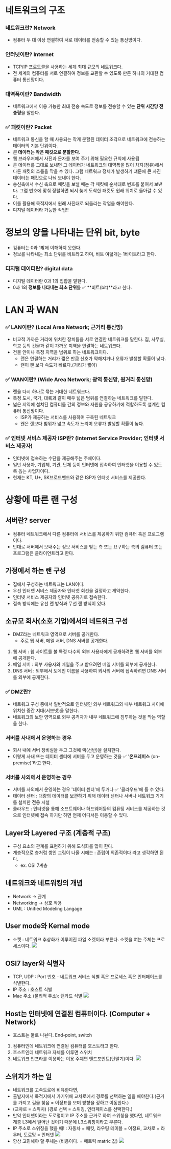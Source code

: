 # 네트워크의 구조

### 네트워크란? Network
- 컴퓨터 두 대 이상 연결하여 서로 데이터를 전송할 수 있는 통신망이다.

### 인터넷이란? Internet
- TCP/IP 프로토콜을 사용하는 세계 최대 규모의 네트워크다.
- 전 세계의 컴퓨터를 서로 연결하여 정보를 교환할 수 있도록 만든 하나의 거대한 컴퓨터 통신망이다.

### 대역폭이란? Bandwidth
- 네트워크에서 이용 가능한 최대 전송 속도로 정보를 전송할 수 있는 **단위 시간당 전송량**을 말한다.

### ✅ 패킷이란? Packet
- 네트워크 통신을 할 때 사용되는 작게 분할된 데이터 조각으로 네트워크에 전송하는 데이터의 기본 단위이다.
- **큰 데이터는 작은 패킷으로 분할한다.**
- 웹 브라우저에서 사진과 문자를 보여 주기 위해 필요한 규칙에 사용됨
- 큰 데이터를 그대로 보내면 그 데이터가 네트워크의 대역폭을 많이 차지(점유)해서 다른 패킷의 흐름을 막을 수 있다. 그럼 네트워크 정체가 발생하기 떄문에 큰 사진 데이터는 패킷으로 나눠 보내야 한다.
- 송신측에서 수신 측으로 패킷을 보낼 때는 각 패킷에 순서대로 번호를 붙여서 보낸다. 그럼 번호에 맞춰 정렬하면 되서 늦게 도착한 패킷도 원래 위치로 돌아갈 수 있다.
- 이를 활용해 목적지에서 원래 사진대로 되돌리는 작업을 해야한다.
- 디지털 데이터라 가능한 작업!!


# 정보의 양을 나타내는 단위 bit, byte
- 컴퓨터는 0과 1밖에 이해하지 못한다.
- 정보를 나타내는 최소 단위를 비트라고 하며, 비트 여덟개는 1바이트라고 한다.

### 디지털 데이터란? digital data
- 디지털 데이터란 0과 1의 집합을 말한다.
- 0과 1의 **정보를 나타내는 최소 단위**를 ✅ **비트(bit)**라고 한다.


# LAN 과 WAN

### ✅ LAN이란? (Local Area Network; 근거리 통신망)
- 비교적 가까운 거리에 위치한 장치들을 서로 연결한 네트워크를 말한다. 집, 사무실, 학교 등의 건물과 같이 가까운 지역을 연결하는 네트워크다.
- 건물 안이나 특정 지역을 범위로 하는 네트워크이다.
    - 랜은 연결하는 거리가 짧은 만큼 신호가 약해지거나 오류가 발생할 확률이 낮다.
    - 랜이 왠 보다 속도가 빠르다.(거리가 짧아)

### ✅ WAN이란? (Wide Area Network; 광역 통신망, 원거리 통신망)
- 랜을 다시 하나로 묶는 거대한 네트워크다.
- 특정 도시, 국가, 대륙과 같이 매우 넓은 범위를 연결하는 네트워크를 말한다.
- 넓은 지역에 설치된 컴퓨터들 간의 정보와 자원을 공유하기에 적합하도록 설계한 컴퓨터 통신망이다.
    - ISP가 제공하는 서비스를 사용하여 구축된 네트워크
    - 왠은 랜보다 범위가 넓고 속도가 느리며 오류가 발생할 확률이 높다.

### ✅ 인터넷 서비스 제공자 ISP란? (Internet Service Provider; 인터넷 서비스 제공자)
- 인터넷에 접속하는 수단을 제공해주는 주체이다.
- 일반 사용자, 기업체, 기관, 단체 등이 인터넷에 접속하여 인터넷을 이용할 수 있도록 돕는 사업자이다.
- 현재는 KT, U+, SK브로드밴드와 같은 ISP가 인터넷 서비스를 제공한다.

# 상황에 따른 랜 구성

## 서버란? server
- 컴퓨터 네트워크에서 다른 컴퓨터에 서비스를 제공하기 위한 컴퓨터 혹은 프로그램이다.
- 반대로 서버에서 보내주는 정보 서비스를 받는 측 또는 요구하는 측의 컴퓨터 또는 프로그램은 클라이언트라고 한다.

## 가정에서 하는 랜 구성
- 집에서 구성하는 네트워크는 LAN이다.
- 우선 인터넷 서비스 제공자와 인터넷 회선을 결정하고 계약한다.
- 인터넷 서비스 제공자와 인터넷 공유기로 접속한다.
- 접속 방식에는 유선 랜 방식과 무선 랜 방식이 있다.

## 소규모 회사(소호 기업)에서의 네트워크 구성
- DMZ라는 네트워크 영역으로 서버를 공개한다.
    - 주로 웹 서버, 메일 서버, DNS 서버를 공개한다.
1. 웹 서버 : 웹 사이트를 불 특정 다수의 외부 사용자에게 공개하려면 웹 서버를 외부에 공개한다.
2. 메일 서버 : 외부 사용자와 메일을 주고 받으려면 메일 서버를 외부에 공개한다.
3. DNS 서버 : 외부에서 도메인 이름을 사용하여 외사의 서버에 접속하려면 DNS 서버를 외부에 공개한다.

### ✅ DMZ란?
- 네트워크 구성 중에서 일반적으로 인터넷인 외부 네트워크와 내부 네트워크 사이에 위치한 중간 지대(서브넷)을 말한다.
- 네트워크의 보안 영역으로 외부 공격자가 내부 네트워크에 침투하는 것을 막는 역할을 한다.


### 서버를 사내에서 운영하는 경우
- 회사 내에 서버 장비실을 두고 그것에 랙(선반)을 설치한다.
- 이렇게 사내 또는 데이터 센터에 서버를 두고 운영하는 것을 ✅ '**온프레미스** (on-premise)'라고 한다.

### 서버를 사외에서 운영하는 경우
- 서버를 사외에서 운영하는 경우 '데이터 센터'에 두거나 ✅ '클라우드'에 들 수 있다.
- 데이터 센터 : 대량의 데이터를 보관하기 위해 데이터 센터나 서버나 네트워크 기기를 설치한 전용 시설
- 클라우드 : 인터넷을 통해 소프트웨어나 하드웨어등의 컴퓨팅 서비스를 제공하는 것으로 인터넷에 접속 하기만 하면 언제 어디서든 이용할 수 있다.

## Layer와 Layered 구조 (계층적 구조)
- 구성 요소의 관계를 표현하기 위해 도식화를 많이 한다.
- 계층적으로 층처럼 쌓인 그림이 나올 시에는 : 존립이 의존적이다 라고 생각하면 된다.
    - ex. OSI 7계층

## 네트워크와 네트워킹의 개념
- Network -> 관계
- Networking -> 상호 작용
- UML : Unified Modeling Langage

## User mode와 Kernal mode
- 소켓 : 네트워크 추상화가 이루어진 파일 소켓이라 부른다. 소켓을 여는 주체는 프로세스이다.
![](/%20reference%20material/network/layer.png)

## OSI7 layer와 식별자
- TCP, UDP : Port 번호 - 네트워크 서비스 식별 혹은 프로세스 혹은 인터페이스를 식별한다.
- IP 주소 : 호스트 식별
- Mac 주소 (물리적 주소): 랜카드 식별
![](/%20reference%20material/network/%EC%8B%9D%EB%B3%84%EC%9E%90.png)

## Host는 인터넷에 연결된 컴퓨터이다. (Computer + Network)
- 호스트는 둘로 나뉜다. End-point, switch
1. 컴퓨터인데 네트워크에 연결된 컴퓨터를 호스트라고 한다.
2. 호스트인데 네트워크 자체를 이루면 스위치
3. 네트워크 인프라를 이용하는 이용 주체면 앤드포인트(단말기)이다.
![](/%20reference%20material/network/%ED%98%B8%EC%8A%A4%ED%8A%B8.png)

## 스위치가 하는 일
- 네트워크를 고속도로에 비유한다면,
- 출발지에서 목적지에서 가기위해 교차로에서 경로를 선택하는 일을 해야한다.(근거를 가지고 길을 찾음 = 이정표를 보며 방향을 정하고 이동한다.)
- (교차로 = 스위치) (경로 선택 = 스위칭, 인터페이스를 선택한다.)
- 만약 인터넷이라는 도로명이고 IP 주소를 근거로 하여 스위칭을 했다면, 네트워크 계층 L3에서 일어난 것이기 때문에 L3스위칭이라고 부른다.
- IP 주소로 스위칭을 했을 때! : 자동차 = 패킷, 라우팅 테이블 = 이정표, 교차로 = 라우터, 도로망 = 인터넷
![](/%20reference%20material/network/%EC%8A%A4%EC%9C%84%EC%B9%98.png)
- 항상 고민해야 할 주체는 (비용이다. = 메트릭 matric 값)
![](/%20reference%20material/network/%EB%A9%94%ED%8A%B8%EB%A6%AD%20%EB%B9%84%EC%9A%A9.png)